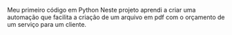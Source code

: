Meu primeiro código em Python
Neste projeto aprendi a criar uma automação que facilita a criação de um arquivo em pdf com o orçamento de um serviço para um cliente.
